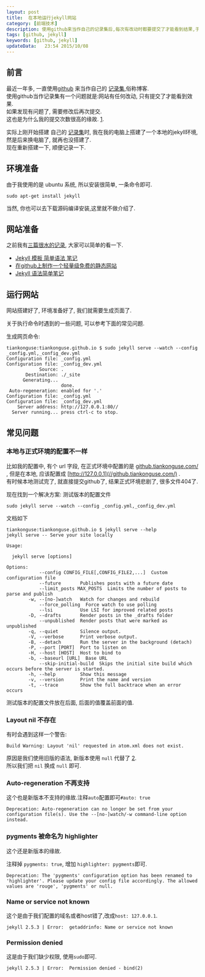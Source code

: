```yaml
---  
layout: post
title:  在本地运行jekyll网站
category: [前端技术]
description: 使用github来当作自己的记录集后,每次有改动时都要提交了才能看到结果,于是尝试在本地搭建一个jekyll环境.    
tags: [github, jekyll]
keywords: [github, jekyll]
updateData:   23:54 2015/10/08
---
```


## 前言

最近一年多, 一直使用[github](https://github.com/tiankonguse/tiankonguse.github.io) 来当作自己的 [记录集](//github.tiankonguse.com/),俗称博客.  
使用github当作记录集有一个问题就是:网站有任何改动, 只有提交了才能看到效果.  
如果发现有问题了, 需要修改后再次提交.  
这也是为什么我的提交次数很高的缘故. [1](https://github.com/tiankonguse/tiankonguse.github.io/commits/master).  


实际上刚开始搭建 自己的 [记录集](//github.tiankonguse.com/)时, 我在我的电脑上搭建了一个本地的jekyll环境, 然是后来换电脑了, 就再也没搭建了.  
现在重新搭建一下, 顺便记录一下.  


## 环境准备

由于我使用的是 ubuntu 系统, 所以安装很简单, 一条命令即可.  

```
sudo apt-get install jekyll
```

当然, 你也可以去下载源码编译安装,这里就不做介绍了.  



## 网站准备

之前我有[三篇很水的记录](https://www.google.com/search?&q=site%3Atiankonguse.com+jekyll), 大家可以简单的看一下.  

* [Jekyll 模板 简单语法 笔记](//github.tiankonguse.com/blog/2014/09/26/jekyll-base-record/)  
* [在github上制作一个轻量级免费的静态网站](//github.tiankonguse.com/blog/2014/07/10/make-github-website/)  
* [Jekyll 语法简单笔记](//github.tiankonguse.com/blog/2014/11/10/jekyll-study/)  



## 运行网站

网站搭建好了, 环境准备好了, 我们就需要生成页面了.  

关于执行命令时遇到的一些问题, 可以参考下面的常见问题.  


生成网页命令:  

```
tiankonguse:tiankonguse.github.io $ sudo jekyll serve --watch --config _config.yml,_config_dev.yml
Configuration file: _config.yml
Configuration file: _config_dev.yml
            Source: .
       Destination: ./_site
      Generating... 
                    done.
 Auto-regeneration: enabled for '.'
Configuration file: _config.yml
Configuration file: _config_dev.yml
    Server address: http://127.0.0.1:80//
  Server running... press ctrl-c to stop.
```





## 常见问题


### 本地与正式环境的配置不一样

比如我的配置中, 有个 url 字段, 在正式环境中配置的是 [github.tiankonguse.com/](//github.tiankonguse.com/) , 但是在本地, 应该配置成 [http://127.0.0.1](//github.tiankonguse.com/) .  
有时候本地测试完了, 就直接提交github了, 结果正式环境悲剧了, 很多文件404了.  

现在找到一个解决方案: 测试版本的配置文件

```
sudo jekyll serve --watch --config _config.yml,_config_dev.yml
```

文档如下  

```
tiankonguse:tiankonguse.github.io $ jekyll serve --help
jekyll serve -- Serve your site locally

Usage:

  jekyll serve [options]

Options:
            --config CONFIG_FILE[,CONFIG_FILE2,...]  Custom configuration file
            --future       Publishes posts with a future date
            --limit_posts MAX_POSTS  Limits the number of posts to parse and publish
        -w, --[no-]watch   Watch for changes and rebuild
            --force_polling  Force watch to use polling
            --lsi          Use LSI for improved related posts
        -D, --drafts       Render posts in the _drafts folder
            --unpublished  Render posts that were marked as unpublished
        -q, --quiet        Silence output.
        -V, --verbose      Print verbose output.
        -B, --detach       Run the server in the background (detach)
        -P, --port [PORT]  Port to listen on
        -H, --host [HOST]  Host to bind to
        -b, --baseurl [URL]  Base URL
            --skip-initial-build  Skips the initial site build which occurs before the server is started.
        -h, --help         Show this message
        -v, --version      Print the name and version
        -t, --trace        Show the full backtrace when an error occurs
```

测试版本的配置文件放在后面, 后面的值覆盖前面的值.  


### Layout nil 不存在

有时会遇到这样一个警告:   

```
Build Warning: Layout 'nil' requested in atom.xml does not exist.
```
  

原因是我们使用旧版的语法, 新版本使用 `null` 代替了 [2](https://github.com/jekyll/jekyll/issues/2712).  
所以我们把 `nil` 换成 `null` 即可.  


### Auto-regeneration 不再支持

这个也是新版本不支持的缘故.注释`auto`配置即可`#auto: true`   

```
Deprecation: Auto-regeneration can no longer be set from your configuration file(s). Use the --[no-]watch/-w command-line option instead.

```

### pygments 被命名为 highlighter

这个还是新版本的缘故.  

注释掉 `pygments: true`, 增加 `highlighter: pygments`即可.  

```
Deprecation: The 'pygments' configuration option has been renamed to 'highlighter'. Please update your config file accordingly. The allowed values are 'rouge', 'pygments' or null.
```

### Name or service not known


这个是由于我们配置的域名或者host错了,改成`host: 127.0.0.1`.  


```
jekyll 2.5.3 | Error:  getaddrinfo: Name or service not known
```


### Permission denied

这是由于我们缺少权限, 使用`sudo`即可.  


```
jekyll 2.5.3 | Error:  Permission denied - bind(2)
```

